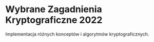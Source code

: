 # Wybrane Zagadnienia Kryptograficzne 2022

Implementacja różnych konceptów i algorytmów kryptograficznych.
